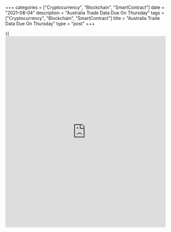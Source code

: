 +++
categories = ["Cryptocurrency", "Blockchain", "SmartContract"]
date = "2021-08-04"
description = "Australia Trade Data Due On Thursday"
tags = ["Cryptocurrency", "Blockchain", "SmartContract"]
title = "Australia Trade Data Due On Thursday"
type = "post"
+++

{{<iframe id="large-banner" src="https://www.bounty.group/#slide=3.0" width="100%" height="600" scrolling="no" style="border: 0px solid rgb(216, 221, 230); border-radius: 3px;">}}

Australia will on Thursday release June figures for imports, exports and
trade balance, highlighting a modest day for Asia-Pacific economic
activity. In May, imports were up 3.0 percent and exports rose 6.0
percent for a trade surplus of A$9.681 billion.

The Philippines will provide July figures for consumer prices; in June,
overall inflation was up 0.2 percent on month and 4.1 percent on year,
while core CPI gained an annual 3.0 percent.

Singapore will see June data for retail sales; in May, sales were down
6.8 percent on month and up 79.7 percent on year.

Taiwan will provide July figures for consumer prices; in June, overall
inflation was down 0.2 percent on month and up 1.89 percent on year,
while wholesale prices surged an annual 10.74 percent.

Indonesia will release Q2 numbers for gross domestic product, with
forecasts suggesting an increase of 2.94 percent on quarter and 6.57
percent on year. That follows the 0.96 quarterly decline and the 0.74
percent yearly contraction in the three months prior.

Thailand will see July results for inflation and for consumer
confidence. In June, overall inflation was up 1.25 percent on year and
core CPI rose an annual 0.52 percent. The consumer confidence index
score was 43.1.

For comments and feedback [contact](https://www.playgroundfx.com/contact/): editorial@rtt[news](https://www.letsplayfx.com/blog/forex-news-website/).com

[Economic News][1]

 **What parts of the world are seeing the best (and worst) economic
performances lately? Click[here][2] to check out our [Econ Scorecard][2]
and find out! See up-to-the-moment [ranking](https://www.playgroundfx.com/blog/crypto-exchange-ranking/)s for the best and worst
performers in [GDP][3], [unemployment rate][4], [inflation][2] and much
more.**

   1. www.rtt[news](https://www.letsplayfx.com/blog/forex-news-website/).com/Content/EconomicNews.aspx
   2. www.rtt[news](https://www.letsplayfx.com/blog/forex-news-website/).com/economic-scorecard/world-rank/CPI/highest-performance.aspx
   3. www.rtt[news](https://www.letsplayfx.com/blog/forex-news-website/).com/economic-scorecard/world-rank/GDP/highest-performance.aspx
   4. www.rtt[news](https://www.letsplayfx.com/blog/forex-news-website/).com/economic-scorecard/world-rank/unemployment-rate/lowest-performance.aspx